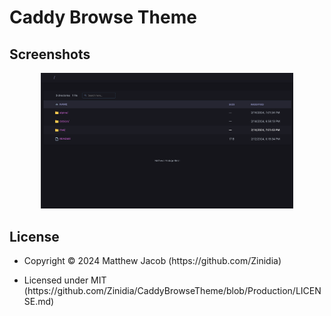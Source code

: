 # Caddy Browse Theme



## Screenshots

<div align="center">
  <img src="https://raw.githubusercontent.com/Zinidia/CaddyBrowseTheme/Production/screenshots/preview.png" width="80%">
</div>

## License

<ul>
  <li>
    <p>Copyright © 2024 Matthew Jacob (https://github.com/Zinidia)</p>
  </li>
  <li>
    <p>Licensed under MIT (https://github.com/Zinidia/CaddyBrowseTheme/blob/Production/LICENSE.md)</p>
  </li>
</ul>
